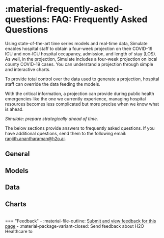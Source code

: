 # :material-frequently-asked-questions: FAQ: Frequently Asked Questions 
 
Using state-of-the-art time series models and real-time data, Simulate enables hospital staff to obtain a four-week projection on their COVID-19 ICU and non-ICU hospital occupancy, admission, and length of stay (LOS). As well, in the projection, Simulate includes a four-week projection on local county COVID-19 cases. You can understand a projection through simple and interactive charts. 

To provide total control over the data used to generate a projection, hospital staff can override the data feeding the models. 

With the critical information, a projection can provide during public health emergencies like the one we currently experience, managing hospital resources becomes less complicated but more precise when we know what is ahead. 

*Simulate: prepare strategically ahead of time.*


The below sections provide answers to frequently asked questions. If you have additional questions, send them to the following email: <ranjith.anantharaman@h2o.ai>.


## General 


## Models 

## Data

## Charts 




<br>
=== "Feedback"
    - :material-file-outline: <a href="" target="_blank">Submit and view feedback for this page</a>
    - :material-package-variant-closed: Send feedback about H2O Healthcare to <ranjith.anantharaman@h2o.ai>
